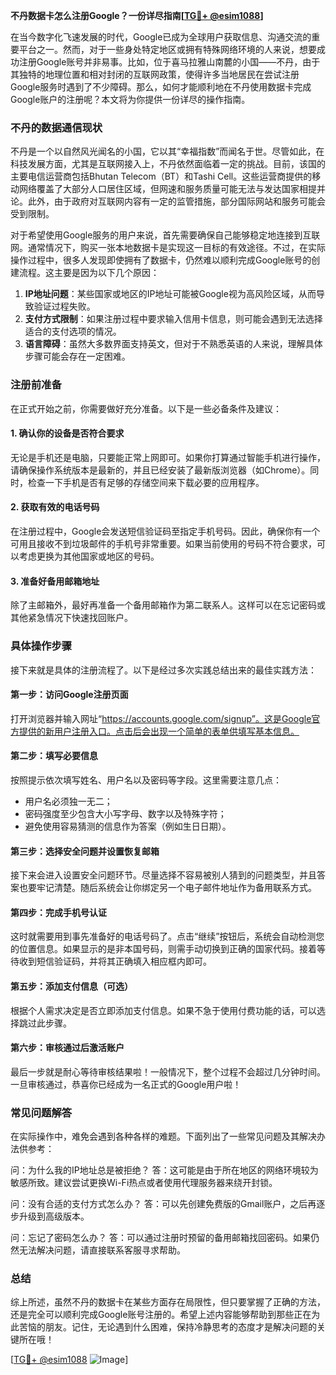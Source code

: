 **不丹数据卡怎么注册Google？一份详尽指南[[TG💪+ @esim1088](https://t.me/s/esim1088)]**

在当今数字化飞速发展的时代，Google已成为全球用户获取信息、沟通交流的重要平台之一。然而，对于一些身处特定地区或拥有特殊网络环境的人来说，想要成功注册Google账号并非易事。比如，位于喜马拉雅山南麓的小国——不丹，由于其独特的地理位置和相对封闭的互联网政策，使得许多当地居民在尝试注册Google服务时遇到了不少障碍。那么，如何才能顺利地在不丹使用数据卡完成Google账户的注册呢？本文将为你提供一份详尽的操作指南。

### 不丹的数据通信现状

不丹是一个以自然风光闻名的小国，它以其“幸福指数”而闻名于世。尽管如此，在科技发展方面，尤其是互联网接入上，不丹依然面临着一定的挑战。目前，该国的主要电信运营商包括Bhutan Telecom（BT）和Tashi Cell。这些运营商提供的移动网络覆盖了大部分人口居住区域，但网速和服务质量可能无法与发达国家相提并论。此外，由于政府对互联网内容有一定的监管措施，部分国际网站和服务可能会受到限制。

对于希望使用Google服务的用户来说，首先需要确保自己能够稳定地连接到互联网。通常情况下，购买一张本地数据卡是实现这一目标的有效途径。不过，在实际操作过程中，很多人发现即使拥有了数据卡，仍然难以顺利完成Google账号的创建流程。这主要是因为以下几个原因：

1. **IP地址问题**：某些国家或地区的IP地址可能被Google视为高风险区域，从而导致验证过程失败。
2. **支付方式限制**：如果注册过程中要求输入信用卡信息，则可能会遇到无法选择适合的支付选项的情况。
3. **语言障碍**：虽然大多数界面支持英文，但对于不熟悉英语的人来说，理解具体步骤可能会存在一定困难。

### 注册前准备

在正式开始之前，你需要做好充分准备。以下是一些必备条件及建议：

#### 1. 确认你的设备是否符合要求
无论是手机还是电脑，只要能正常上网即可。如果你打算通过智能手机进行操作，请确保操作系统版本是最新的，并且已经安装了最新版浏览器（如Chrome）。同时，检查一下手机是否有足够的存储空间来下载必要的应用程序。

#### 2. 获取有效的电话号码
在注册过程中，Google会发送短信验证码至指定手机号码。因此，确保你有一个可用且接收不到垃圾邮件的手机号非常重要。如果当前使用的号码不符合要求，可以考虑更换为其他国家或地区的号码。

#### 3. 准备好备用邮箱地址
除了主邮箱外，最好再准备一个备用邮箱作为第二联系人。这样可以在忘记密码或其他紧急情况下快速找回账户。

### 具体操作步骤

接下来就是具体的注册流程了。以下是经过多次实践总结出来的最佳实践方法：

#### 第一步：访问Google注册页面
打开浏览器并输入网址“https://accounts.google.com/signup”。这是Google官方提供的新用户注册入口。点击后会出现一个简单的表单供填写基本信息。

#### 第二步：填写必要信息
按照提示依次填写姓名、用户名以及密码等字段。这里需要注意几点：
- 用户名必须独一无二；
- 密码强度至少包含大小写字母、数字以及特殊字符；
- 避免使用容易猜测的信息作为答案（例如生日日期）。

#### 第三步：选择安全问题并设置恢复邮箱
接下来会进入设置安全问题环节。尽量选择不容易被别人猜到的问题类型，并且答案也要牢记清楚。随后系统会让你绑定另一个电子邮件地址作为备用联系方式。

#### 第四步：完成手机号认证
这时就需要用到事先准备好的电话号码了。点击“继续”按钮后，系统会自动检测您的位置信息。如果显示的是非本国号码，则需手动切换到正确的国家代码。接着等待收到短信验证码，并将其正确填入相应框内即可。

#### 第五步：添加支付信息（可选）
根据个人需求决定是否立即添加支付信息。如果不急于使用付费功能的话，可以选择跳过此步骤。

#### 第六步：审核通过后激活账户
最后一步就是耐心等待审核结果啦！一般情况下，整个过程不会超过几分钟时间。一旦审核通过，恭喜你已经成为一名正式的Google用户啦！

### 常见问题解答

在实际操作中，难免会遇到各种各样的难题。下面列出了一些常见问题及其解决办法供参考：

问：为什么我的IP地址总是被拒绝？
答：这可能是由于所在地区的网络环境较为敏感所致。建议尝试更换Wi-Fi热点或者使用代理服务器来绕开封锁。

问：没有合适的支付方式怎么办？
答：可以先创建免费版的Gmail账户，之后再逐步升级到高级版本。

问：忘记了密码怎么办？
答：可以通过注册时预留的备用邮箱找回密码。如果仍然无法解决问题，请直接联系客服寻求帮助。

### 总结

综上所述，虽然不丹的数据卡在某些方面存在局限性，但只要掌握了正确的方法，还是完全可以顺利完成Google账号注册的。希望上述内容能够帮助到那些正在为此苦恼的朋友。记住，无论遇到什么困难，保持冷静思考的态度才是解决问题的关键所在哦！

[[TG💪+ @esim1088](https://t.me/s/esim1088) ![Image](https://i.postimg.cc/4NQfJmqS/Snipaste-2025-05-13-00-14-12.png)]